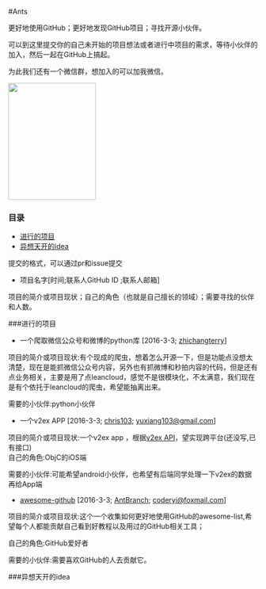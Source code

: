 #Ants

更好地使用GitHub；更好地发现GitHub项目；寻找开源小伙伴。



可以到这里提交你的自己未开始的项目想法或者进行中项目的需求，等待小伙伴的加入，然后一起在GitHub上搞起。

为此我们还有一个微信群，想加入的可以加我微信。

<img  src="https://raw.githubusercontent.com/coderyi/Monkey/master/https://raw.githubusercontent.com/coderyi/Monkey/master/Documents/wechat.jpg" width="177" height="236">

###  目录

- [进行的项目](#进行的项目)
- [异想天开的idea](#异想天开的idea)



提交的格式，可以通过pr和issue提交

* 项目名字[时间;联系人GitHub ID ;联系人邮箱]

项目的简介或项目现状；自己的角色（也就是自己擅长的领域）；需要寻找的伙伴和人数。

###进行的项目

* 一个爬取微信公众号和微博的python库 [2016-3-3; [zhichangterry](https://github.com/zhichangterry)]

项目的简介或项目现状:有个现成的爬虫，想着怎么开源一下，但是功能点没想太清楚，现在是能抓微信公众号内容，另外也有抓微博和秒拍内容的代码，但是还有点业务相关，主要是用了点leancloud，感觉不是很模块化，不太满意，我们现在是有个依托于leancloud的爬虫，希望能抽离出来。


需要的小伙伴:python小伙伴

* 一个v2ex APP [2016-3-3; [chris103](https://github.com/chris103); yuxiang103@gmail.com]

项目的简介或项目现状:一个v2ex app ，根据[v2ex API](https://github.com/djyde/V2EX-API)，望实现跨平台(还没写,已有接口)  
自己的角色:ObjC的iOS端

需要的小伙伴:可能希望android小伙伴，也希望有后端同学处理一下v2ex的数据再给App端


* [awesome-github](https://github.com/AntBranch/awesome-github)        [2016-3-3; [AntBranch](https://github.com/AntBranch); coderyi@foxmail.com]

项目的简介或项目现状:这个一个收集如何更好地使用GitHub的awesome-list,希望每个人都能贡献自己看到好教程以及用过的GitHub相关工具；

自己的角色:GitHub爱好者

需要的小伙伴:需要喜欢GitHub的人去贡献它。

###异想天开的idea
